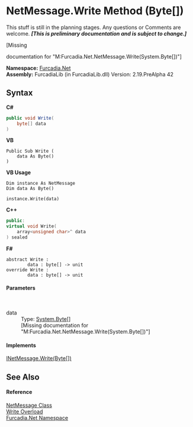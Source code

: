 # NetMessage.Write Method (Byte[])
This stuff is still in the planning stages. Any questions or Comments are welcome. _**\[This is preliminary documentation and is subject to change.\]**_

\[Missing <summary> documentation for "M:Furcadia.Net.NetMessage.Write(System.Byte[])"\]

**Namespace:**&nbsp;<a href="N_Furcadia_Net">Furcadia.Net</a><br />**Assembly:**&nbsp;FurcadiaLib (in FurcadiaLib.dll) Version: 2.19.PreAlpha 42

## Syntax

**C#**<br />
``` C#
public void Write(
	byte[] data
)
```

**VB**<br />
``` VB
Public Sub Write ( 
	data As Byte()
)
```

**VB Usage**<br />
``` VB Usage
Dim instance As NetMessage
Dim data As Byte()

instance.Write(data)
```

**C++**<br />
``` C++
public:
virtual void Write(
	array<unsigned char>^ data
) sealed
```

**F#**<br />
``` F#
abstract Write : 
        data : byte[] -> unit 
override Write : 
        data : byte[] -> unit 
```


#### Parameters
&nbsp;<dl><dt>data</dt><dd>Type: <a href="http://msdn2.microsoft.com/en-us/library/yyb1w04y" target="_blank">System.Byte</a>[]<br />\[Missing <param name="data"/> documentation for "M:Furcadia.Net.NetMessage.Write(System.Byte[])"\]</dd></dl>

#### Implements
<a href="M_Furcadia_Net_INetMessage_Write">INetMessage.Write(Byte[])</a><br />

## See Also


#### Reference
<a href="T_Furcadia_Net_NetMessage">NetMessage Class</a><br /><a href="Overload_Furcadia_Net_NetMessage_Write">Write Overload</a><br /><a href="N_Furcadia_Net">Furcadia.Net Namespace</a><br />